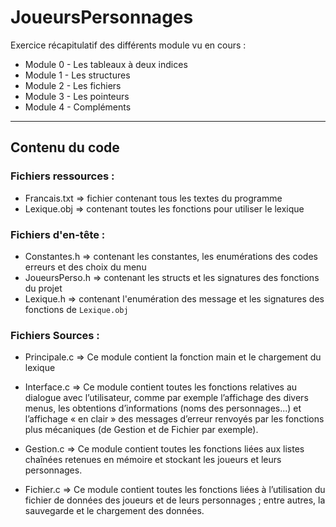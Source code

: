 # JoueursPersonnages
Exercice récapitulatif des différents module vu en cours :

- Module 0 - Les tableaux à deux indices
- Module 1 - Les structures
- Module 2 - Les fichiers
- Module 3 - Les pointeurs
- Module 4 - Compléments

---

## Contenu du code 

### Fichiers ressources :

- Francais.txt => fichier contenant tous les textes du programme
- Lexique.obj => contenant toutes les fonctions pour utiliser le lexique

### Fichiers d'en-tête :

- Constantes.h => contenant les constantes, les enumérations des codes erreurs et des choix du menu
- JoueursPerso.h => contenant les structs et les signatures des fonctions du projet
- Lexique.h => contenant l'enumération des message et les signatures des fonctions de `Lexique.obj`

### Fichiers Sources :

- Principale.c => Ce module contient la fonction main et le chargement du lexique

- Interface.c => Ce module contient toutes les fonctions relatives au dialogue avec l’utilisateur, comme par
exemple l’affichage des divers menus, les obtentions d’informations (noms des
personnages...) et l’affichage « en clair » des messages d’erreur renvoyés par les fonctions
plus mécaniques (de Gestion et de Fichier par exemple).

- Gestion.c => Ce module contient toutes les fonctions liées aux listes chaînées retenues en mémoire
et stockant les joueurs et leurs personnages.

- Fichier.c => Ce module contient toutes les fonctions liées à l’utilisation du fichier de données des
joueurs et de leurs personnages ; entre autres, la sauvegarde et le chargement des
données.
